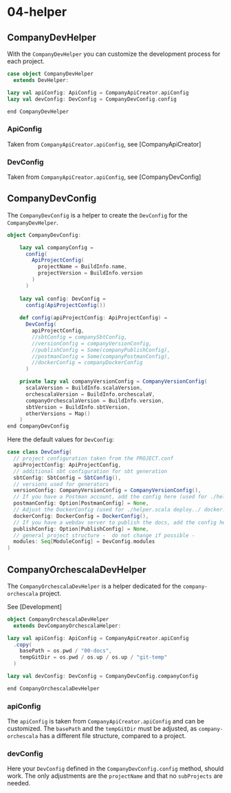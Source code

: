 # 04-helper

## CompanyDevHelper
With the `CompanyDevHelper` you can customize  the development process for each project.

```scala 
case object CompanyDevHelper
  extends DevHelper:

lazy val apiConfig: ApiConfig = CompanyApiCreator.apiConfig
lazy val devConfig: DevConfig = CompanyDevConfig.config

end CompanyDevHelper
```
### ApiConfig
Taken from `CompanyApiCreator.apiConfig`, see [CompanyApiCreator]

### DevConfig
Taken from `CompanyApiCreator.apiConfig`, see [CompanyDevConfig]

## CompanyDevConfig
The `CompanyDevConfig` is a helper to create the `DevConfig` for the `CompanyDevHelper`.

```scala
object CompanyDevConfig:

    lazy val companyConfig =
      config(
        ApiProjectConfig(
          projectName = BuildInfo.name,
          projectVersion = BuildInfo.version
        )
      )
    
    lazy val config: DevConfig =
      config(ApiProjectConfig())
    
    def config(apiProjectConfig: ApiProjectConfig) =
      DevConfig(
        apiProjectConfig,
        //sbtConfig = companySbtConfig,
        //versionConfig = companyVersionConfig,
        //publishConfig = Some(companyPublishConfig),
        //postmanConfig = Some(companyPostmanConfig),
        //dockerConfig = companyDockerConfig
      )

    private lazy val companyVersionConfig = CompanyVersionConfig(
      scalaVersion = BuildInfo.scalaVersion,
      orchescalaVersion = BuildInfo.orchescalaV,
      companyOrchescalaVersion = BuildInfo.version,
      sbtVersion = BuildInfo.sbtVersion,
      otherVersions = Map()
    )
end CompanyDevConfig
```
Here the default values for `DevConfig`:
```scala
case class DevConfig(
  // project configuration taken from the PROJECT.conf
  apiProjectConfig: ApiProjectConfig,
  // additional sbt configuration for sbt generation
  sbtConfig: SbtConfig = SbtConfig(),
  // versions used for generators
  versionConfig: CompanyVersionConfig = CompanyVersionConfig(),
  // If you have a Postman account, add the config here (used for ./helper.scala deploy..)
  postmanConfig: Option[PostmanConfig] = None,
  // Adjust the DockerConfig (used for ./helper.scala deploy../ docker..)
  dockerConfig: DockerConfig = DockerConfig(),
  // If you have a webdav server to publish the docs, add the config here (used in ./helper.scala publish..)
  publishConfig: Option[PublishConfig] = None,
  // general project structure -  do not change if possible -
  modules: Seq[ModuleConfig] = DevConfig.modules
)
```

## CompanyOrchescalaDevHelper
The `CompanyOrchescalaDevHelper` is a helper dedicated for the `company-orchescala` project.

See [Development]

```scala
object CompanyOrchescalaDevHelper
  extends DevCompanyOrchescalaHelper:

lazy val apiConfig: ApiConfig = CompanyApiCreator.apiConfig
  .copy(
    basePath = os.pwd / "00-docs",
    tempGitDir = os.pwd / os.up / os.up / "git-temp"
  )

lazy val devConfig: DevConfig = CompanyDevConfig.companyConfig

end CompanyOrchescalaDevHelper
```

### apiConfig
The `apiConfig` is taken from `CompanyApiCreator.apiConfig` and can be customized.
The `basePath` and the `tempGitDir` must be adjusted, as `company-orchescala` 
has a different file structure, compared to a project.

### devConfig
Here your `DevConfig` defined in the `CompanyDevConfig.config` method, should work. 
The only adjustments are the `projectName` and that no `subProjects` are needed.